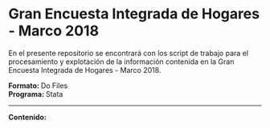 # Gran Encuesta Integrada de Hogares - Marco 2018

En el presente repositorio se encontrará con los script  de trabajo para el procesamiento y explotación de la información contenida en la Gran Encuesta Integrada de Hogares - Marco 2018.

<strong>Formato: </strong> Do Files  
<strong>Programa: </strong> Stata  

----------------------------------------------------------

**Contenido:**



